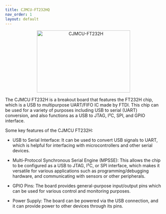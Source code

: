 ```yaml
---
title: CJMCU-FT232HQ
nav_order: 1
layout: default
---
```


<div style="text-align: center;">
    <img src="[HackLab/assets/images/cjmcu-ft232hq.jpg](https://github.com/AlienWolfX/HackLab/blob/main/assets/images/cjmcu-ft232hq.jpg)" alt="CJMCU-FT232H" width="300" height="200">
</div>

The CJMCU FT232H is a breakout board that features the FT232H chip, which is a USB to multipurpose UART/FIFO IC made by FTDI. This chip can be used for a variety of purposes including USB to serial (UART) conversion, and also functions as a USB to JTAG, I²C, SPI, and GPIO interface.

Some key features of the CJMCU FT232H:

* USB to Serial Interface: It can be used to convert USB signals to UART, which is helpful for interfacing with microcontrollers and other serial devices.

* Multi-Protocol Synchronous Serial Engine (MPSSE): This allows the chip to be configured as a USB to JTAG, I²C, or SPI interface, which makes it versatile for various applications such as programming/debugging hardware, and communicating with sensors or other peripherals.

* GPIO Pins: The board provides general-purpose input/output pins which can be used for various control and monitoring purposes.

* Power Supply: The board can be powered via the USB connection, and it can provide power to other devices through its pins.
